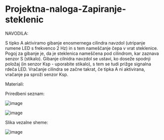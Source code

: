 # Projektna-naloga-Zapiranje-steklenic
NAVODILA:
 
S tipko A aktiviramo gibanje enosmernega cilindra navzdol (utripanje rumene LED s frekvenco 2 Hz) in s tem nameščanje čepa v vrat steklenice. Pogoj za gibanje je, da je steklenica nameščena pod cilindrom, kar zaznava senzor S (stikalo). Gibanje cilnidra navzdol se ustavi, ko doseže spodnji položaj (in senzor Ksp - uporabite stikalo), s tem se tudi prižge signalna rdeča LED. Vračanje cilindra se začne takrat, če tipka A ni aktivirana, vračanje pa sproži senzor Ksp. 

Materiali:

Priredbeni seznam:

![image](https://user-images.githubusercontent.com/129843209/229748183-a77da325-4b0a-4198-ad22-0b4e79095722.png)

![image](https://user-images.githubusercontent.com/129843209/229748306-96188ff8-25b9-48ab-b509-15bb2271f7c0.png)

Slika vezalne sheme:

![image](https://user-images.githubusercontent.com/129843209/229767226-551af895-bf6b-4485-89a4-ee6052f86d9f.png)
